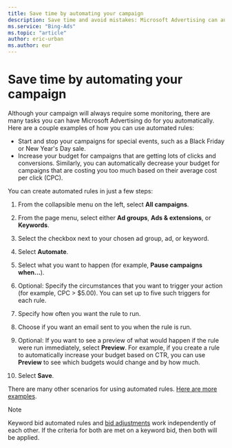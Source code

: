 ```yaml
---
title: Save time by automating your campaign
description: Save time and avoid mistakes: Microsoft Advertising can automatically make changes to your campaigns based on certain performance data or date and time.
ms.service: "Bing-Ads"
ms.topic: "article"
author: eric-urban
ms.author: eur
---
```


# Save time by automating your campaign

Although your campaign will always require some monitoring, there are many tasks you can have Microsoft Advertising do for you automatically. Here are a couple examples of how you can use automated rules:

- Start and stop your campaigns for special events, such as a Black Friday or New Year's Day sale.
- Increase your budget for campaigns that are getting lots of clicks and conversions. Similarly, you can automatically decrease your budget for campaigns that are costing you too much based on their average cost per click (CPC).

You can create automated rules in just a few steps:
1. From the collapsible menu on the left, select **All campaigns**.
1. From the page menu, select either **Ad groups**, **Ads &amp; extensions**, or **Keywords**.
1. Select the checkbox next to your chosen ad group, ad, or keyword.
1. Select **Automate**.
1. Select what you want to happen (for example, **Pause campaigns when...**).
1. Optional: Specify the circumstances that you want to trigger your action (for example, CPC > $5.00). You can set up to five such triggers for each rule.
1. Specify how often you want the rule to run.
1. Choose if you want an email sent to you when the rule is run.
1. Optional: If you want to see a preview of what would happen if the rule were run immediately, select **Preview**.
For example, if you create a rule to automatically increase your budget based on CTR, you can use **Preview** to see which budgets would change and by how much.

1. Select **Save**.

There are many other scenarios for using automated rules. [Here are more examples](./hlp_BA_CONC_AutoRuleExamples.md).

> [!NOTE]
> Keyword bid automated rules and [bid adjustments](./hlp_BA_CONC_AboutAdvancedBidding.md) work independently of each other. If the criteria for both are met on a keyword bid, then both will be applied.


